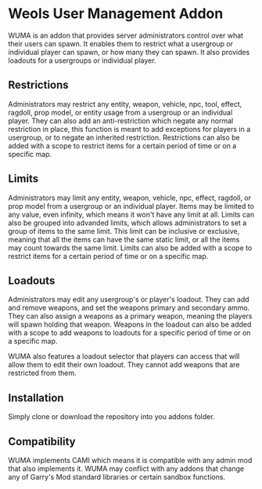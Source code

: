 # Weols User Management Addon
WUMA is an addon that provides server administrators control over what their users can spawn. It enables them to restrict what a usergroup or individual player can spawn, or how many they can spawn. It also provides loadouts for a usergroups or individual player.

## Restrictions

Administrators may restrict any entity, weapon, vehicle, npc, tool, effect, ragdoll, prop model, or entity usage from a usergroup or an individual player. They can also add an anti-restriction which negate any normal restriction in place, this function is meant to add exceptions for players in a usergroup, or to negate an inherited restriction. Restrictions can also be added with a scope to restrict items for a certain period of time or on a specific map.

## Limits

Administrators may limit any entity, weapon, vehicle, npc, effect, ragdoll, or prop model from a usergroup or an individual player. Items may be limited to any value, even infinity, which means it won't have any limit at all. Limits can also be grouped into advanded limits, which allows administrators to set a group of items to the same limit. This limit can be inclusive or exclusive, meaning that all the items can have the same static limit, or all the items may count towards the same limit. Limits can also be added with a scope to restrict items for a certain period of time or on a specific map.

## Loadouts

Administrators may edit any usergroup's or player's loadout. They can add and remove weapons, and set the weapons primary and secondary ammo. They can also assign a weapons as a primary weapon, meaning the players will spawn holding that weapon. Weapons in the loadout can also be added with a scope to add weapons to loadouts for a specific period of time or on a specific map.

WUMA also features a loadout selector that players can access that will allow them to edit their own loadout. They cannot add weapons that are restricted from them.

## Installation

Simply clone or download the repository into you addons folder.

## Compatibility

WUMA implements CAMI which means it is compatible with any admin mod that also implements it. WUMA may conflict with any addons that change any of Garry's Mod standard libraries or certain sandbox functions.

